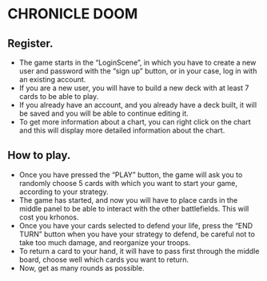 # CHRONICLE DOOM

## Register.
  - The game starts in the “LoginScene”, in which you have to create a new user and password with the “sign up” button, or in your case, log in with an existing account.
  - If you are a new user, you will have to build a new deck with at least 7 cards to be able to play.
  - If you already have an account, and you already have a deck built, it will be saved and you will be able to continue editing it.
  - To get more information about a chart, you can right click on the chart and this will display more detailed information about the chart.

## How to play.
  - Once you have pressed the “PLAY” button, the game will ask you to randomly choose 5 cards with which you want to start your game, according to your strategy.
  - The game has started, and now you will have to place cards in the middle panel to be able to interact with the other battlefields. This will cost you krhonos.
  - Once you have your cards selected to defend your life, press the “END TURN” button when you have your strategy to defend, be careful not to take too much damage, and reorganize your troops.
  - To return a card to your hand, it will have to pass first through the middle board, choose well which cards you want to return.
  - Now, get as many rounds as possible.

